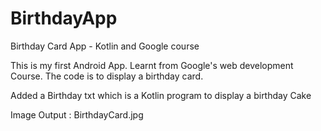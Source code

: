 # BirthdayApp
Birthday Card App - Kotlin and Google course

This is my first Android App. Learnt from Google's web development Course.
The code is to display a birthday card. 

Added a Birthday txt which is a Kotlin program to display a birthday Cake

Image Output : BirthdayCard.jpg

